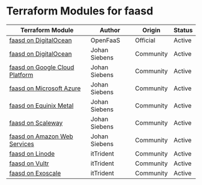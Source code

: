 # Terraform Modules for faasd

| Terraform Module | Author | Origin | Status |
|-----------|--------|--------|--------|
| [faasd on DigitalOcean](https://github.com/openfaas/faasd/tree/master/docs/bootstrap/digitalocean-terraform) | OpenFaaS | Official | Active |
| [faasd on DigitalOcean](https://github.com/jsiebens/terraform-digitalocean-faasd) | Johan Siebens | Community | Active |
| [faasd on Google Cloud Platform](https://github.com/jsiebens/terraform-google-faasd) | Johan Siebens | Community | Active |
| [faasd on Microsoft Azure ](https://github.com/jsiebens/terraform-azurerm-faasd) | Johan Siebens | Community | Active |
| [faasd on Equinix Metal](https://github.com/jsiebens/terraform-equinix-faasd) | Johan Siebens | Community | Active |
| [faasd on Scaleway](https://github.com/jsiebens/terraform-scaleway-faasd) | Johan Siebens | Community | Active |
| [faasd on Amazon Web Services](https://github.com/jsiebens/terraform-aws-faasd) |Johan Siebens | Community | Active |
| [faasd on Linode](https://github.com/itTrident/terraform-linode-faasd) | itTrident | Community | Active |
| [faasd on Vultr](https://github.com/itTrident/terraform-vultr-faasd) | itTrident | Community | Active |
| [faasd on Exoscale](https://github.com/itTrident/terraform-exoscale-faasd) | itTrident | Community | Active |
